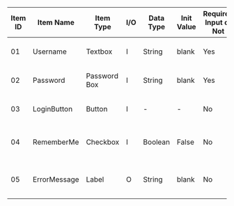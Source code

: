 | Item ID | Item Name    | Item Type     | I/O | Data Type | Init Value | Required Input or Not | Length | Item Description                       |
|---------|--------------|--------------|-----|-----------|------------|----------------------|--------|----------------------------------------|
| 01      | Username     | Textbox      | I   | String    | blank      | Yes                  | 50     | Trường nhập tên đăng nhập              |
| 02      | Password     | Password Box | I   | String    | blank      | Yes                  | 20     | Trường nhập mật khẩu                   |
| 03      | LoginButton  | Button       | I   | -         | -          | No                   | -      | Nút bấm để thực hiện đăng nhập         |
| 04      | RememberMe   | Checkbox     | I   | Boolean   | False      | No                   | -      | Chọn nếu muốn lưu thông tin đăng nhập  |
| 05      | ErrorMessage | Label        | O   | String    | blank      | No                   | 100    | Hiển thị thông báo lỗi đăng nhập       |